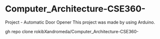 # Computer_Architecture-CSE360-
Project - Automatic Door Opener
This project was made by using Arduino. 

gh repo clone rokibXandromeda/Computer_Architecture-CSE360-

